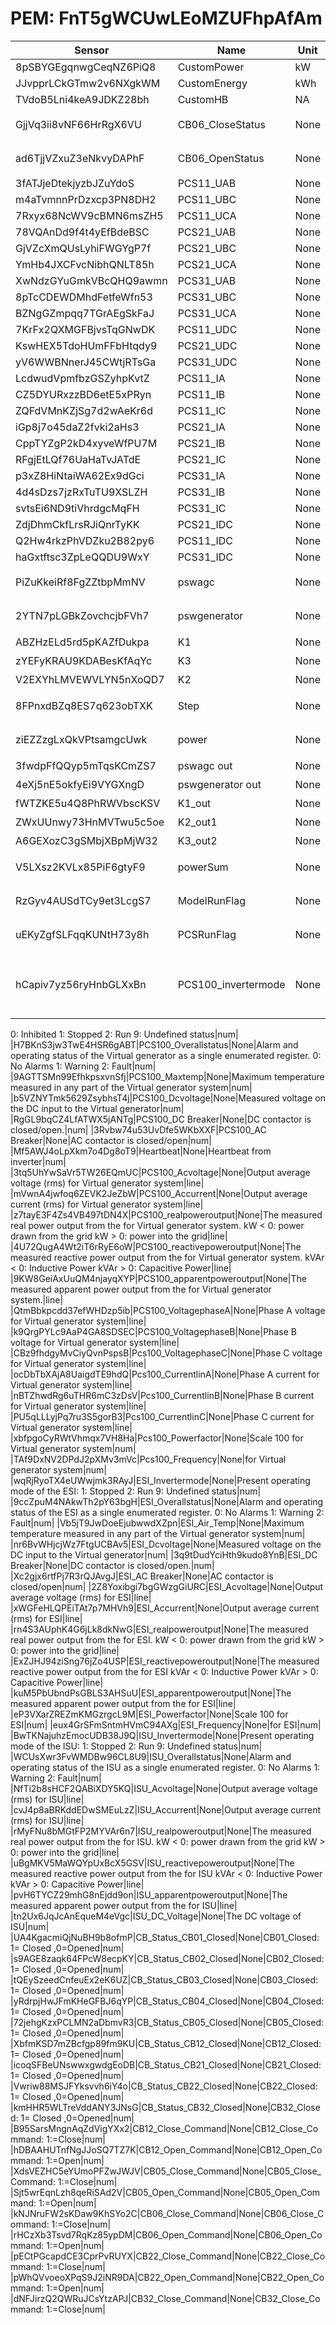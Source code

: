 # PEM: FnT5gWCUwLEoMZUFhpAfAm

|Sensor|Name|Unit|Desc|DisplayType|
|----|----|----|----|----|
|8pSBYGEgqnwgCeqNZ6PiQ8|CustomPower|kW|None|num|
|JJvpprLCkGTmw2v6NXgkWM|CustomEnergy|kWh|None|num|
|TVdoB5Lni4keA9JDKZ28bh|CustomHB|NA|None|num|
|GjjVq3ii8vNF66HrRgX6VU|CB06_CloseStatus|None|CB06常闭节点|num|
|ad6TjjVZxuZ3eNkvyDAPhF|CB06_OpenStatus|None|CB06常开节点|num|
|3fATJjeDtekjyzbJZuYdoS|PCS11_UAB|None|PCS11_UAB|line|
|m4aTvmnnPrDzxcp3PN8DH2|PCS11_UBC|None|PCS11_UBC|line|
|7Rxyx68NcWV9cBMN6msZH5|PCS11_UCA|None|PCS11_UCA|line|
|78VQAnDd9f4t4yEfBdeBSC|PCS21_UAB|None|PCS21_UAB|line|
|GjVZcXmQUsLyhiFWGYgP7f|PCS21_UBC|None|PCS21_UBC|line|
|YmHb4JXCFvcNibhQNLT85h|PCS21_UCA|None|PCS21_UCA|line|
|XwNdzGYuGmkVBcQHQ9awmn|PCS31_UAB|None|PCS31_UAB|line|
|8pTcCDEWDMhdFetfeWfn53|PCS31_UBC|None|PCS31_UBC|line|
|BZNgGZmpqq7TGrAEgSkFaJ|PCS31_UCA|None|PCS31_UCA|line|
|7KrFx2QXMGFBjvsTqGNwDK|PCS11_UDC|None|PCS11_UDC|line|
|KswHEX5TdoHUmFFbHtqdy9|PCS21_UDC|None|PCS21_UDC|line|
|yV6WWBNnerJ45CWtjRTsGa|PCS31_UDC|None|PCS31_UDC|line|
|LcdwudVpmfbzGSZyhpKvtZ|PCS11_IA|None|PCS11_IA|line|
|CZ5DYURxzzBD6etE5xPRyn|PCS11_IB|None|PCS11_IB|line|
|ZQFdVMnKZjSg7d2wAeKr6d|PCS11_IC|None|PCS11_IC|line|
|iGp8j7o45daZ2fvki2aHs3|PCS21_IA|None|PCS21_IA|line|
|CppTYZgP2kD4xyveWfPU7M|PCS21_IB|None|PCS21_IB|line|
|RFgjEtLQf76UaHaTvJATdE|PCS21_IC|None|PCS21_IC|line|
|p3xZ8HiNtaiWA62Ex9dGci|PCS31_IA|None|PCS31_IA|line|
|4d4sDzs7jzRxTuTU9XSLZH|PCS31_IB|None|PCS31_IB|line|
|svtsEi6ND9tiVhrdgcMqFH|PCS31_IC|None|PCS31_IC|line|
|ZdjDhmCkfLrsRJiQnrTyKK|PCS21_IDC|None|PCS21_IDC|line|
|Q2Hw4rkzPhVDZku2B82py6|PCS11_IDC|None|PCS11_IDC|line|
|haGxtftsc3ZpLeQQDU9WxY|PCS31_IDC|None|PCS31_IDC|line|
|PiZuKkeiRf8FgZZtbpMmNV|pswagc|None|输入-AGC指令输入|num|
|2YTN7pLGBkZovchcjbFVh7|pswgenerator|None|输入-发电机功率|num|
|ABZHzELd5rd5pKAZfDukpa|K1|None|输入-K1|num|
|zYEFyKRAU9KDABesKfAqYc|K3|None|输入-K3|num|
|V2EXYhLMVEWVLYN5nXoQD7|K2|None|输入-K2|num|
|8FPnxdBZq8ES7q623obTXK|Step|None|输入-执行步长|num|
|ziEZZzgLxQkVPtsamgcUwk|power|None|输出-辅助调频功率|num|
|3fwdpFfQQyp5mTqsKCmZS7|pswagc out|None|输出|num|
|4eXj5nE5okfyEi9VYGXngD|pswgenerator out|None|输出|num|
|fWTZKE5u4Q8PhRWVbscKSV|K1_out|None|输出|num|
|ZWxUUnwy73HnMVTwu5c5oe|K2_out1|None|输出|num|
|A6GEXozC3gSMbjXBpMjW32|K3_out2|None|输出|num|
|V5LXsz2KVLx85PiF6gtyF9|powerSum|None|输出-辅助调频能量输出|num|
|RzGyv4AUSdTCy9et3LcgS7|ModelRunFlag|None|模型运行标志|num|
|uEKyZgfSLFqqKUNtH73y8h|PCSRunFlag|None|PCS运行标志|num|
|hCapiv7yz56ryHnbGLXxBn|PCS100_invertermode|None|Present operating mode of the Virtual generator:
0: Inhibited 
1: Stopped
2: Run
9: Undefined status|num|
|H7BKnS3jw3TwE4HSR6gABT|PCS100_Overallstatus|None|Alarm and operating status of the Virtual generator as a single enumerated register.
0: No Alarms
1: Warning
2: Fault|num|
|9AGTTSMn99EfhkpsxvnSfj|PCS100_Maxtemp|None|Maximum temperature measured in any part of the Virtual generator system|num|
|b5VZNYTmk5629ZsybhsT4j|PCS100_Dcvoltage|None|Measured voltage on the DC input to the Virtual generator|num|
|RgGL9bqCZ4LfATWX5jANTg|PCS100_DC Breaker|None|DC contactor is closed/open.|num|
|3Rvbw74u53UvDfe5WKbXXF|PCS100_AC Breaker|None|AC contactor is closed/open|num|
|Mf5AWJ4oLpXkm7o4Dg8oT9|Heartbeat|None|Heartbeat from inverter|num|
|3tq5UhYwSaVr5TW26EQmUC|PCS100_Acvoltage|None|Output average voltage (rms) for Virtual generator system|line|
|mVwnA4jwfoq6ZEVK2JeZbW|PCS100_Accurrent|None|Output average current (rms) for Virtual generator system|line|
|z7tayE3F4Zs4VB497tDN4X|PCS100_realpoweroutput|None|The measured real power output from the for Virtual generator system.
kW < 0: power drawn from the grid
kW > 0: power into the grid|line|
|4U72QugA4Wt2iT6rRyE6oW|PCS100_reactivepoweroutput|None|The measured reactive power output from the for Virtual generator system.
kVAr < 0: Inductive Power
kVAr > 0: Capacitive Power|line|
|9KW8GeiAxUuQM4njayqXYP|PCS100_apparentpoweroutput|None|The measured apparent power output from the for Virtual generator system.|line|
|QtmBbkpcdd37efWHDzp5ib|PCS100_VoltagephaseA|None|Phase A voltage for Virtual generator system|line|
|k9QrgPYLc9AaP4GA8SDSEC|PCS100_VoltagephaseB|None|Phase B voltage for Virtual generator system|line|
|CBz9fhdgyMvCiyQvnPspsB|Pcs100_VoltagephaseC|None|Phase C voltage for Virtual generator system|line|
|ocDbTbXAjA8UaigdTE9hdQ|Pcs100_CurrentlinA|None|Phase A current for Virtual generator system|line|
|nBTZhwdRg6uTHR6mC3zDsV|Pcs100_CurrentlinB|None|Phase B current for Virtual generator system|line|
|PU5qLLLyjPq7ru3S5gorB3|Pcs100_CurrentlinC|None|Phase C current for Virtual generator system|line|
|xbfpgoCyRWtVhmqx7VH8Ha|Pcs100_Powerfactor|None|Scale  100 for Virtual generator system|num|
|TAf9DxNV2DPdJ2pXMv3mVc|Pcs100_Frequency|None|for Virtual generator system|num|
|wqRjRyoTX4eUWwjmk3RAyJ|ESI_Invertermode|None|Present operating mode of the ESI:
1: Stopped
2: Run
9: Undefined status|num|
|9ccZpuM4NAkwTh2pY63bgH|ESI_Overallstatus|None|Alarm and operating status of the ESI as a single enumerated register.
0: No Alarms
1: Warning
2: Fault|num|
|Vb5jT9JwDoeEjubwwdXZpn|ESI_Air_Temp|None|Maximum temperature measured in any part of the Virtual generator system|num|
|nr6BvWHjcjWz7FtgUCBAv5|ESI_Dcvoltage|None|Measured voltage on the DC input to the Virtual generator|num|
|3q9tDudYciHth9kudo8YnB|ESI_DC Breaker|None|DC contactor is closed/open.|num|
|Xc2gjx6rtfPj7R3rQJAvgJ|ESI_AC Breaker|None|AC contactor is closed/open|num|
|2Z8Yoxibgi7bgGWzgGiURC|ESI_Acvoltage|None|Output average voltage (rms) for ESI|line|
|xWGFeHLQPEiTAt7p7MHVh9|ESI_Accurrent|None|Output average current (rms) for ESI|line|
|rn4S3AUphK4G6jLk8dkNwG|ESI_realpoweroutput|None|The measured real power output from the for ESI.
kW < 0: power drawn from the grid
kW > 0: power into the grid|line|
|ExZJHJ94ziSng76jZo4USP|ESI_reactivepoweroutput|None|The measured reactive power output from the for ESI
kVAr < 0: Inductive Power
kVAr > 0: Capacitive Power|line|
|kuM5PbUbndPsGBLS3AHSuU|ESI_apparentpoweroutput|None|The measured apparent power output from the for ESI|line|
|eP3VXarZREZmKMGzrgcL9M|ESI_Powerfactor|None|Scale  100 for ESI|num|
|eux4GrSFmSntmHVmC94AXg|ESI_Frequency|None|for ESI|num|
|BwTKNajuhzEmocUDB38J9Q|ISU_Invertermode|None|Present operating mode of the ISU:
1: Stopped
2: Run
9: Undefined status|num|
|WCUsXwr3FvWMDBw96CL8U9|ISU_Overallstatus|None|Alarm and operating status of the ISU as a single enumerated register.
0: No Alarms
1: Warning
2: Fault|num|
|NfTi2b8sHCF2QABiXDY5KQ|ISU_Acvoltage|None|Output average voltage (rms) for ISU|line|
|cvJ4p8aBRKddEDwSMEuLzZ|ISU_Accurrent|None|Output average current (rms) for ISU|line|
|rMyFNu8bMGtFP2MYVAr6n7|ISU_realpoweroutput|None|The measured real power output from the for ISU.
kW < 0: power drawn from the grid
kW > 0: power into the grid|line|
|uBgMKV5MaWQYpUxBcX5GSV|ISU_reactivepoweroutput|None|The measured reactive power output from the for ISU
kVAr < 0: Inductive Power
kVAr > 0: Capacitive Power|line|
|pvH6TYCZ29mhG8nEjdd9on|ISU_apparentpoweroutput|None|The measured apparent power output from the for ISU|line|
|tn2Ux6JqJcAnEqueM4eVgc|ISU_DC_Voltage|None|The DC voltage of ISU|num|
|UA4KgacmiQjNuBH9b8ofmP|CB_Status_CB01_Closed|None|CB01_Closed: 1= Closed ,0=Opened|num|
|s9AGE8zaqk64FPcW8ecpKY|CB_Status_CB02_Closed|None|CB02_Closed: 1= Closed ,0=Opened|num|
|tQEySzeedCnfeuEx2eK6UZ|CB_Status_CB03_Closed|None|CB03_Closed: 1= Closed ,0=Opened|num|
|yRdrpjHwJFmKHeGFBJ6qYP|CB_Status_CB04_Closed|None|CB04_Closed: 1= Closed ,0=Opened|num|
|72jehgKzxPCLMN2aDbmvR3|CB_Status_CB05_Closed|None|CB05_Closed: 1= Closed ,0=Opened|num|
|XbfmKSD7mZBcfgp89fm9KU|CB_Status_CB12_Closed|None|CB12_Closed: 1= Closed ,0=Opened|num|
|icoqSFBeUNswwxgwdgEoDB|CB_Status_CB21_Closed|None|CB21_Closed: 1= Closed ,0=Opened|num|
|Vwriw88MSJFYksvvh6iY4o|CB_Status_CB22_Closed|None|CB22_Closed: 1= Closed ,0=Opened|num|
|kmHHR5WLTreVddANY3JNsG|CB_Status_CB32_Closed|None|CB32_Closed: 1= Closed ,0=Opened|num|
|B95SarsMngnAqZdVigYXx2|CB12_Close_Command|None|CB12_Close_Command: 1:=Close|num|
|hDBAAHUTnfNgJJoSQ7TZ7K|CB12_Open_Command|None|CB12_Open_Command: 1:=Open|num|
|XdsVEZHC5eYUmoPFZwJWJV|CB05_Close_Command|None|CB05_Close_Command: 1:=Close|num|
|Sjt5wrEqnLzh8qeRiSAd2V|CB05_Open_Command|None|CB05_Open_Command: 1:=Open|num|
|kNJNruFW2sKDaw9KhSYo2C|CB06_Close_Command|None|CB06_Close_Command: 1:=Close|num|
|rHCzXb3Tsvd7RqKz85ypDM|CB06_Open_Command|None|CB06_Open_Command: 1:=Open|num|
|pECtPGcapdCE3CprPvRUYX|CB22_Close_Command|None|CB22_Close_Command: 1:=Close|num|
|pWhQVvoeoXPqS9J2iNR9DA|CB22_Open_Command|None|CB22_Open_Command: 1:=Open|num|
|dNFJirzQ2QWRuJCsYtzAPJ|CB32_Close_Command|None|CB32_Close_Command: 1:=Close|num|
